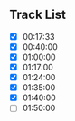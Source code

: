 ## Track List

- [x] 00:17:33
- [x] 00:40:00
- [x] 01:00:00
- [x] 01:17:00
- [x] 01:24:00
- [x] 01:35:00
- [x] 01:40:00
- [ ] 01:50:00